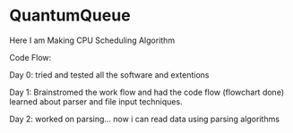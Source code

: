 # QuantumQueue
Here I am Making CPU Scheduling Algorithm


Code Flow:

Day 0: 
tried and tested all the software and extentions

Day 1:
Brainstromed the work flow and had the code flow (flowchart done)
learned about parser and file input techniques.

Day 2: 
worked on parsing... now i can read data using parsing algorithms